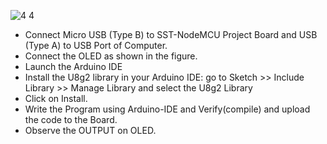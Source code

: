 ![4 4](https://user-images.githubusercontent.com/65058286/155886091-8fa0fca6-cd4c-4894-83b1-bcbd1fb1bb9d.png)
- Connect Micro USB (Type B) to SST-NodeMCU Project Board and USB (Type A) to USB Port of Computer. 
- Connect the OLED as shown in the figure.
- Launch the Arduino IDE 
- Install the U8g2 library in your Arduino IDE: go to Sketch >> Include Library >> Manage Library and select the U8g2 Library
- Click on Install.
- Write the Program using Arduino-IDE and Verify(compile) and upload the code to the Board.
- Observe the OUTPUT on OLED.
